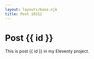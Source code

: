```yaml
---
layout: layouts/base.njk
title: Post 10312
---
```


# Post {{ id }}

This is post {{ id }} in my Eleventy project.

